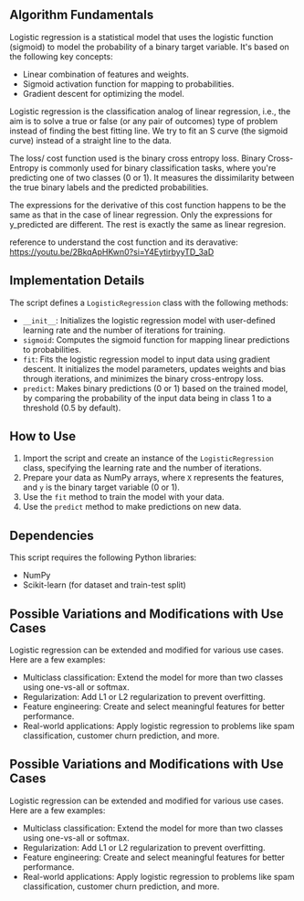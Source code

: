 ## Algorithm Fundamentals

Logistic regression is a statistical model that uses the logistic function (sigmoid) to model the probability of a binary target variable. It's based on the following key concepts:
- Linear combination of features and weights.
- Sigmoid activation function for mapping to probabilities.
- Gradient descent for optimizing the model.

Logistic regression is the classification analog of linear regression, i.e., the aim is to solve a true or false (or any pair of outcomes) type of problem instead of finding the best fitting line. We try to fit an S curve (the sigmoid curve) instead of a straight line to the data. 

The loss/ cost function used is the binary cross entropy loss. Binary Cross-Entropy is commonly used for binary classification tasks, where you're predicting one of two classes (0 or 1). It measures the dissimilarity between the true binary labels and the predicted probabilities. 

The expressions for the derivative of this cost function happens to be the same as that in the case of linear regression. Only the expressions for y_predicted are different. The rest is exactly the same as linear regresion.

reference to understand the cost function and its deravative: https://youtu.be/2BkqApHKwn0?si=Y4EytirbyyTD_3aD


## Implementation Details

The script defines a `LogisticRegression` class with the following methods:

- `__init__`: Initializes the logistic regression model with user-defined learning rate and the number of iterations for training.
- `sigmoid`: Computes the sigmoid function for mapping linear predictions to probabilities.
- `fit`: Fits the logistic regression model to input data using gradient descent. It initializes the model parameters, updates weights and bias through iterations, and minimizes the binary cross-entropy loss.
- `predict`: Makes binary predictions (0 or 1) based on the trained model, by comparing the probability of the input data being in class 1 to a threshold (0.5 by default).

## How to Use

1. Import the script and create an instance of the `LogisticRegression` class, specifying the learning rate and the number of iterations.
2. Prepare your data as NumPy arrays, where `X` represents the features, and `y` is the binary target variable (0 or 1).
3. Use the `fit` method to train the model with your data.
4. Use the `predict` method to make predictions on new data.


## Dependencies

This script requires the following Python libraries:

- NumPy
- Scikit-learn (for dataset and train-test split)

## Possible Variations and Modifications with Use Cases

Logistic regression can be extended and modified for various use cases. Here are a few examples:

* Multiclass classification: Extend the model for more than two classes using one-vs-all or softmax.
* Regularization: Add L1 or L2 regularization to prevent overfitting.
* Feature engineering: Create and select meaningful features for better performance.
* Real-world applications: Apply logistic regression to problems like spam classification, customer churn prediction, and more.


## Possible Variations and Modifications with Use Cases

Logistic regression can be extended and modified for various use cases. Here are a few examples:

* Multiclass classification: Extend the model for more than two classes using one-vs-all or softmax.
* Regularization: Add L1 or L2 regularization to prevent overfitting.
* Feature engineering: Create and select meaningful features for better performance.
* Real-world applications: Apply logistic regression to problems like spam classification, customer churn prediction, and more.

